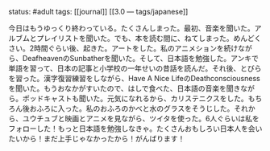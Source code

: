 status: #adult 
tags: [[journal]] [[3.0 — tags/japanese]]

今日はもうゆっくり終わっている。たくさんしまった。最初、音楽を聞いた。アルブムとプレイリストを聞いた。でも、本を読む間に、ねてしまった。めんどくさい。2時間ぐらい後、起きた。アートをした。私のアニメションを続けながら、DeafheavenのSunbatherを聞いた。そして、日本語を勉強した。アンキで単語を習って、日本の記事と小学校の一年せいの昔話を読んだ。それ後、とびらを習った。漢字復習練習をしながら、Have A Nice LifeのDeathconsciousnessを聞いた。もうおなかがすいたので、はしで食べた、日本語の音楽を聞きながら。ポッドキャストも聞いた。元気になれるから、カリステニクスをした。もちろん後おふろに入った。私のおふろのかべと水のグラスをそうじした。それから、ユウチュブと映画とアニメを見ながら、ツイタを使った。6人ぐらいは私をフォローした！もっと日本語を勉強しなきゃ。たくさんおもしろい日本人を会いたいから！まだ上手じゃなかったから！がんばります！